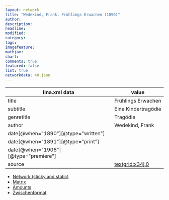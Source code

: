 ```yaml
---
layout: network
title: "Wedekind, Frank: Frühlings Erwachen (1890)"
author:
description:
headline:
modified:
category:
tags:
imagefeature: 
mathjax: 
chart: 
comments: true
featured: false
list: true
networkdata: 40.json
---
```

lina.xml data  | value
------------- | -------------
title|Frühlings Erwachen
subtitle|Eine Kindertragödie
genretitle|Tragödie
author|Wedekind, Frank
date[@when="1890"][@type="written"]|
date[@when="1891"][@type="print"]|
date[@when="1906"][@type="premiere"]|
source|[textgrid:x34j.0](https://textgridlab.org/1.0/tgcrud-public/rest/textgrid:x34j.0/data)



* [Network (sticky and static)](/linas/network40)
* [Matrix](/linas/matrix40)
* [Amounts](/linas/amount40)
* [Zwischenformat](/linas/lina40 )
